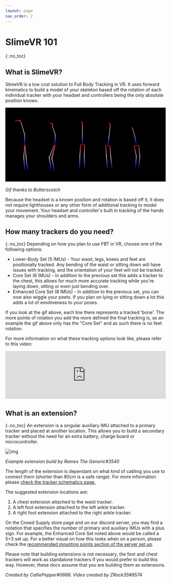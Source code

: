 ```yaml
---
layout: page
nav_order: 2
---
```


# SlimeVR 101
{:.no_toc}

## What is SlimeVR?

SlimeVR is a low cost solution to Full Body Tracking in VR. It uses forward kinematics to build a model of your skeleton based off the rotation of each individual tracker with your headset and controllers being the only absolute position known.

![Skeleton tracking](assets/img/ostriches.gif)

*Gif thanks to Butterscotch*

Because the headset is a known position and rotation is based off it, it does not require lighthouses or any other form of additional tracking to model your movement. Your headset and controller's built in tracking of the hands manages your shoulders and arms.

## How many trackers do you need?
{:.no_toc}
Depending on how you plan to use FBT in VR, choose one of the following options:

* Lower-Body Set (5 IMUs) - Your waist, legs, knees and feet are positionally tracked. Any bending of the waist or sitting down will have issues with tracking, and the orientation of your feet will not be tracked.
* Core Set (6 IMUs) - In addition to the previous set this adds a tracker to the chest, this allows for much more accurate tracking while you're laying down, sitting or even just bending over.
* Enhanced Core Set (8 IMUs) - In addition to the previous set, you can now also wiggle your peets. If you plan on lying or sitting down a lot this adds a lot of emotiveness to your poses.

If you look at the gif above, each line there represents a tracked 'bone'. The more points of rotation you add the more defined the final tracking is, as an example the gif above only has the "Core Set" and as such there is no feet rotation.

For more information on what these tracking options look like, please refer to this video:

<div class="video-container">
<iframe width="100%" height="auto" src="https://www.youtube.com/embed/Nl_6eQV32ys" title="YouTube video player" frameborder="0" allow="accelerometer; autoplay; clipboard-write; encrypted-media; gyroscope; picture-in-picture" allowfullscreen></iframe>
</div>

## What is an extension?
{:.no_toc}
An extension is a singular auxiliary IMU attached to a primary tracker and placed at another location. This allows you to build a secondary tracker without the need for an extra battery, charge board or microcontroller. 

![img](https://i.imgur.com/OxED2eX.png)

*Example extension build by Rames The Generic#3540*

The length of the extension is dependant on what kind of cabling you use to connect them (shorter than 80cm is a safe range). For more information please [check the tracker schematics page.](tracker-schematics.md)

The suggested extension locations are:

1. A chest extension attached to the waist tracker.
1. A left foot extension attached to the left ankle tracker.
1. A right foot extension attached to the right ankle tracker.

On the Crowd Supply store page and on our discord server, you may find a notation that specifies the number of primary and auxiliary IMUs with a plus sign. For example, the Enhanced Core Set noted above would be called a 5+3 set up. For a better visual on how this looks when on a person, please check the [recommended mounting points section of the server set up](https://docs.slimevr.dev/slimevr-setup.html#recommended-mounting-points).

Please note that building extensions is not necessary, the foot and chest trackers will work as standalone trackers if you would prefer to build this way. However, these docs assume that you are building them as extensions.

*Created by CalliePepper#0666. Video created by ZRock35#9574*